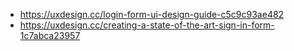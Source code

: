 - https://uxdesign.cc/login-form-ui-design-guide-c5c9c93ae482
- https://uxdesign.cc/creating-a-state-of-the-art-sign-in-form-1c7abca23957

